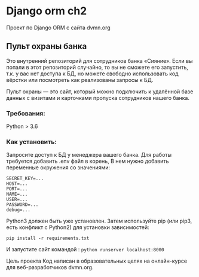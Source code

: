 # Django orm ch2
Проект по Django ORM с сайта dvmn.org

## Пульт охраны банка

Это внутренний репозиторий для сотрудников банка «Сияние». Если вы попали в этот репозиторий случайно, то вы не сможете его запустить, т.к. у вас нет доступа к БД, но можете свободно использовать код вёрстки или посмотреть как реализованы запросы к БД.

Пульт охраны — это сайт, который можно подключить к удалённой базе данных с визитами и карточками пропуска сотрудников нашего банка.


### Требования:
Python > 3.6

### Как установить:

Запросите доступ к БД у менеджера вашего банка. 
Для работы требуется добавить .env файл в корень,
В нем нужно добавить переменные окружения cо значениями:
```
SECRET_KEY=...
HOST=...
PORT=...
NAME=...
USER=...
PASSWORD=...
debug=...
``` 

Python3 должен быть уже установлен. Затем используйте pip (или pip3, есть конфликт с Python2) для установки зависимостей:

`pip install -r requirements.txt`

И запустите сайт командой :
`python runserver localhost:8000`

Цель проекта
Код написан в образовательных целях на онлайн-курсе для веб-разработчиков dvmn.org.